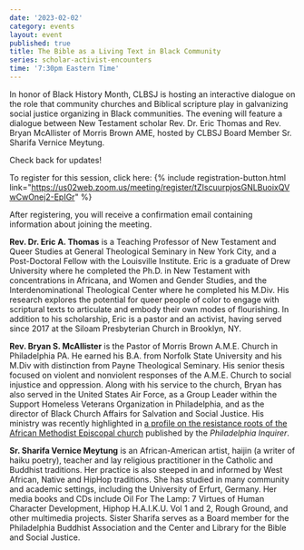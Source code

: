```yaml
---
date: '2023-02-02'
category: events
layout: event
published: true
title: The Bible as a Living Text in Black Community
series: scholar-activist-encounters
time: '7:30pm Eastern Time'
---
```

In honor of Black History Month, CLBSJ is hosting an interactive dialogue on the role that community churches and Biblical scripture play in galvanizing social justice organizing in Black communities. The evening will feature a dialogue between New Testament scholar Rev. Dr. Eric Thomas and Rev. Bryan McAllister of Morris Brown AME, hosted by CLBSJ Board Member Sr. Sharifa Vernice Meytung. 

Check back for updates!

To register for this session, click here: {% include registration-button.html link="https://us02web.zoom.us/meeting/register/tZIscuurpjosGNLBuoixQVwCwOnej2-EpIGr" %}

After registering, you will receive a confirmation email containing information about joining the meeting.

**Rev. Dr. Eric A. Thomas** is a Teaching Professor of New Testament and Queer Studies at General Theological Seminary in New York City, and a Post-Doctoral Fellow with the Louisville Institute. Eric is a graduate of Drew University where he completed the Ph.D. in New Testament with concentrations in Africana, and Women and Gender Studies, and the Interdenominational Theological Center where he completed his M.Div. His research explores the potential for queer people of color to engage with scriptural texts to articulate and embody their own modes of flourishing. In addition to his scholarship, Eric is a pastor and an activist, having served since 2017 at the Siloam Presbyterian Church in Brooklyn, NY.

**Rev. Bryan S. McAllister** is the Pastor of Morris Brown A.M.E. Church in Philadelphia PA. He earned his B.A. from Norfolk State University and his M.Div with distinction from Payne Theological Seminary. His senior thesis focused on violent and nonviolent responses of the A.M.E. Church to social injustice and oppression. Along with his service to the church, Bryan has also served in the United States Air Force, as a Group Leader within the Support Homeless Veterans Organization in Philadelphia, and as the director of Black Church Affairs for Salvation and Social Justice. His ministry was recently highlighted in [a profile on the resistance roots of the African Methodist Episcopal church](https://www.inquirer.com/news/inq2/more-perfect-union-bethel-ame-church-faith-religion-20221212.html?outputType=default) published by the _Philadelphia Inquirer_.

**Sr. Sharifa Vernice Meytung** is an African-American artist, haijin (a writer of haiku poetry), teacher and lay religious practitioner in the Catholic and Buddhist traditions. Her practice is also steeped in and informed by West African, Native and HipHop traditions. She has studied in many community and academic settings, including the University of Erfurt, Germany. Her media books and CDs include Oil For The Lamp: 7 Virtues of Human Character Development, Hiphop H.A.I.K.U. Vol 1 and 2, Rough Ground, and other multimedia projects. Sister Sharifa serves as a Board member for the Philadelphia Buddhist Association and the Center and Library for the Bible and Social Justice.
